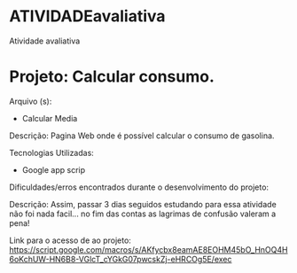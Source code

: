 # ATIVIDADEavaliativa

Atividade avaliativa 
<h1> Projeto: Calcular consumo. </h1>

Arquivo (s):
<ul>
  <li> Calcular Media </li>
</ul>

Descrição: Pagina Web onde é possível calcular o consumo de gasolina.

Tecnologias Utilizadas:

<ul>
  <li>Google app scrip</li>
</ul>

Dificuldades/erros encontrados durante o desenvolvimento do projeto:

Descrição: Assim, passar 3 dias seguidos estudando para essa atividade não foi nada facil... no fim das contas as lagrimas de confusão valeram a pena!

Link para o acesso de ao projeto:
<a> https://script.google.com/macros/s/AKfycbx8eamAE8EOHM45bO_HnOQ4H6oKchUW-HN6B8-VGlcT_cYGkG07pwcskZj-eHRCOg5E/exec</a>
